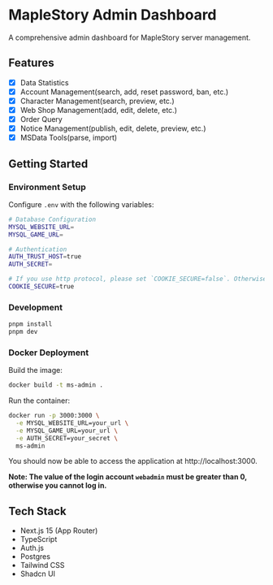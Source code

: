 # MapleStory Admin Dashboard

A comprehensive admin dashboard for MapleStory server management.

## Features

- [x] Data Statistics
- [x] Account Management(search, add, reset password, ban, etc.)
- [x] Character Management(search, preview, etc.)
- [x] Web Shop Management(add, edit, delete, etc.)
- [x] Order Query
- [x] Notice Management(publish, edit, delete, preview, etc.)
- [x] MSData Tools(parse, import)

## Getting Started

### Environment Setup

Configure `.env` with the following variables:

```bash
# Database Configuration
MYSQL_WEBSITE_URL=
MYSQL_GAME_URL=

# Authentication
AUTH_TRUST_HOST=true
AUTH_SECRET=

# If you use http protocol, please set `COOKIE_SECURE=false`. Otherwise, set `COOKIE_SECURE=true`.
COOKIE_SECURE=true
```

### Development

```bash
pnpm install
pnpm dev
```

### Docker Deployment

Build the image:
```bash
docker build -t ms-admin .
```

Run the container:
```bash
docker run -p 3000:3000 \
  -e MYSQL_WEBSITE_URL=your_url \
  -e MYSQL_GAME_URL=your_url \
  -e AUTH_SECRET=your_secret \
  ms-admin
```

You should now be able to access the application at http://localhost:3000.

**Note: The value of the login account `webadmin` must be greater than 0, otherwise you cannot log in.**


## Tech Stack

- Next.js 15 (App Router)
- TypeScript
- Auth.js
- Postgres
- Tailwind CSS
- Shadcn UI